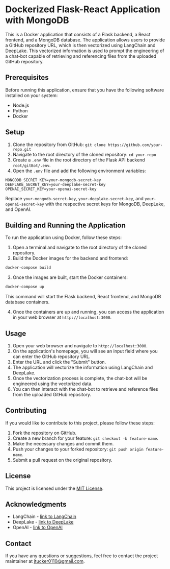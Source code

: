 # Dockerized Flask-React Application with MongoDB

This is a Docker application that consists of a Flask backend, a React frontend, and a MongoDB database. The application allows users to provide a GitHub repository URL, which is then vectorized using LangChain and DeepLake. This vectorized information is used to prompt the engineering of a chat-bot capable of retrieving and referencing files from the uploaded GitHub repository.

## Prerequisites

Before running this application, ensure that you have the following software installed on your system:

- Node.js 
- Python 
- Docker

## Setup

1. Clone the repository from GitHub: `git clone https://github.com/your-repo.git`
2. Navigate to the root directory of the cloned repository: `cd your-repo`
3. Create a `.env` file in the root directory of the Flask API backend `root/gitBot/.env`.
4. Open the `.env` file and add the following environment variables:

```plaintext
MONGODB_SECRET_KEY=your-mongodb-secret-key
DEEPLAKE_SECRET_KEY=your-deeplake-secret-key
OPENAI_SECRET_KEY=your-openai-secret-key
```

Replace `your-mongodb-secret-key`, `your-deeplake-secret-key`, and `your-openai-secret-key` with the respective secret keys for MongoDB, DeepLake, and OpenAI.

## Building and Running the Application

To run the application using Docker, follow these steps:

1. Open a terminal and navigate to the root directory of the cloned repository.
2. Build the Docker images for the backend and frontend:

```bash
docker-compose build
```

3. Once the images are built, start the Docker containers:

```bash
docker-compose up
```

This command will start the Flask backend, React frontend, and MongoDB database containers.

4. Once the containers are up and running, you can access the application in your web browser at `http://localhost:3000`.

## Usage

1. Open your web browser and navigate to `http://localhost:3000`.
2. On the application's homepage, you will see an input field where you can enter the GitHub repository URL.
3. Enter the URL and click the "Submit" button.
4. The application will vectorize the information using LangChain and DeepLake.
5. Once the vectorization process is complete, the chat-bot will be engineered using the vectorized data.
6. You can then interact with the chat-bot to retrieve and reference files from the uploaded GitHub repository.

## Contributing

If you would like to contribute to this project, please follow these steps:

1. Fork the repository on GitHub.
2. Create a new branch for your feature: `git checkout -b feature-name`.
3. Make the necessary changes and commit them.
4. Push your changes to your forked repository: `git push origin feature-name`.
5. Submit a pull request on the original repository.

## License

This project is licensed under the [MIT License](https://opensource.org/licenses/MIT).

## Acknowledgments

- LangChain - [link to LangChain](https://langchain.ai)
- DeepLake - [link to DeepLake](https://deeplake.ai)
- OpenAI - [link to OpenAI](https://openai.com)

## Contact

If you have any questions or suggestions, feel free to contact the project maintainer at [jtucker0110@gmail.com](mailto:jtucker0110@gmail.com).